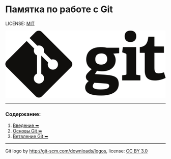 # Памятка по работе с Git

LICENSE: [MIT](./license.md)

![git-logo](./assets/logo.svg)

---
 
### Содержание:

1. [Введение &#10149;](../core/introduction.md)
2. [Основы Git &#10149;](../core/basics.md)
3. [Ветвление Git &#10149;](../core/branching.md)


---

Git logo by http://git-scm.com/downloads/logos,
license: [CC BY 3.0](https://creativecommons.org/licenses/by/3.0/)
